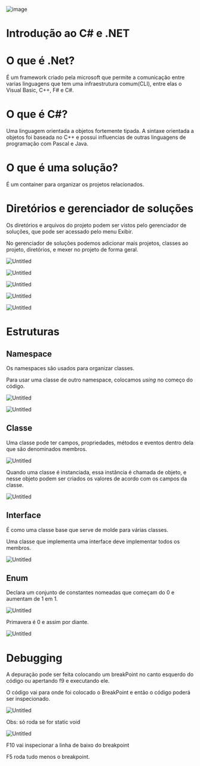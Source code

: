 ![image](https://user-images.githubusercontent.com/41303692/144923205-0ed0c0a3-f7d7-4b86-84d7-2501e878c531.png)

# Introdução ao C# e .NET

# O que é .Net?

É um framework criado pela microsoft que permite a comunicação entre varias linguagens que tem uma infraestrutura comum(CLI), entre elas o Visual Basic, C++, F# e C#.

# O que é C#?

Uma linguagem orientada a objetos fortemente tipada. A sintaxe orientada a objetos foi baseada no C++ e possui influencias de outras linguagens de programação com Pascal e Java.

# O que é uma solução?

É um container para organizar os projetos relacionados.

# Diretórios e gerenciador de soluções

Os diretórios e arquivos do projeto podem ser vistos pelo gerenciador de soluções, que pode ser acessado pelo menu Exibir.

No gerenciador de soluções podemos adicionar mais projetos, classes ao projeto, diretórios, e mexer no projeto de forma geral.

![Untitled](Introduc%CC%A7a%CC%83o%20ao%20C#%20e%20NET%20d0f930333a95461981d83e4b80236bc9/Untitled.png)

![Untitled](Introduc%CC%A7a%CC%83o%20ao%20C#%20e%20NET%20d0f930333a95461981d83e4b80236bc9/Untitled%201.png)

![Untitled](Introduc%CC%A7a%CC%83o%20ao%20C#%20e%20NET%20d0f930333a95461981d83e4b80236bc9/Untitled%202.png)

![Untitled](Introduc%CC%A7a%CC%83o%20ao%20C#%20e%20NET%20d0f930333a95461981d83e4b80236bc9/Untitled%203.png)

![Untitled](Introduc%CC%A7a%CC%83o%20ao%20C#%20e%20NET%20d0f930333a95461981d83e4b80236bc9/Untitled%204.png)

# Estruturas

## Namespace

Os namespaces são usados para organizar classes.

Para usar uma classe de outro namespace, colocamos *using* no começo do código.

![Untitled](Introduc%CC%A7a%CC%83o%20ao%20C#%20e%20NET%20d0f930333a95461981d83e4b80236bc9/Untitled%205.png)

![Untitled](Introduc%CC%A7a%CC%83o%20ao%20C#%20e%20NET%20d0f930333a95461981d83e4b80236bc9/Untitled%206.png)

## Classe

Uma classe pode ter campos, propriedades, métodos e eventos dentro dela que são denominados membros.

![Untitled](Introduc%CC%A7a%CC%83o%20ao%20C#%20e%20NET%20d0f930333a95461981d83e4b80236bc9/Untitled%207.png)

Quando uma classe é instanciada, essa instância é chamada de objeto, e nesse objeto podem ser criados os valores de acordo com os campos da classe.

![Untitled](Introduc%CC%A7a%CC%83o%20ao%20C#%20e%20NET%20d0f930333a95461981d83e4b80236bc9/Untitled%208.png)

## Interface

É como uma classe base que serve de molde para várias classes.

Uma classe que implementa uma interface deve implementar todos os membros.

![Untitled](Introduc%CC%A7a%CC%83o%20ao%20C#%20e%20NET%20d0f930333a95461981d83e4b80236bc9/Untitled%209.png)

## Enum

Declara um conjunto de constantes nomeadas que começam do 0 e aumentam de 1 em 1.

![Untitled](Introduc%CC%A7a%CC%83o%20ao%20C#%20e%20NET%20d0f930333a95461981d83e4b80236bc9/Untitled%2010.png)

Primavera é 0 e assim por diante.

![Untitled](Introduc%CC%A7a%CC%83o%20ao%20C#%20e%20NET%20d0f930333a95461981d83e4b80236bc9/Untitled%2011.png)

# Debugging

A depuração pode ser feita colocando um breakPoint no canto esquerdo do código ou apertando f9 e executando ele.

O código vai para onde foi colocado o BreakPoint e então o código poderá ser inspecionado.

![Untitled](Introduc%CC%A7a%CC%83o%20ao%20C#%20e%20NET%20d0f930333a95461981d83e4b80236bc9/Untitled%2012.png)

Obs: só roda se for static void

![Untitled](Introduc%CC%A7a%CC%83o%20ao%20C#%20e%20NET%20d0f930333a95461981d83e4b80236bc9/Untitled%2013.png)

F10 vai inspecionar a linha de baixo do breakpoint

F5 roda tudo menos o breakpoint.
